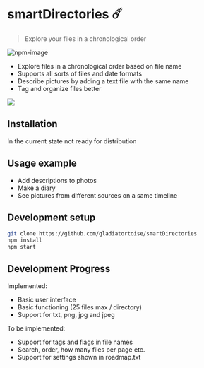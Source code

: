 # smartDirectories ☄️
> Explore your files in a chronological order

![npm-image]

- Explore files in a chronological order based on file name
- Supports all sorts of files and date formats
- Describe pictures by adding a text file with the same name
- Tag and organize files better

![](https://i.imgur.com/kArsAlg.png)

## Installation

In the current state not ready for distribution

## Usage example

- Add descriptions to photos
- Make a diary
- See pictures from different sources on a same timeline


## Development setup

```sh
git clone https://github.com/gladiatortoise/smartDirectories
npm install
npm start
```

## Development Progress

Implemented:
- Basic user interface
- Basic functioning (25 files max / directory)
- Support for txt, png, jpg and jpeg

To be implemented:
- Support for tags and flags in file names
- Search, order, how many files per page etc.
- Support for settings shown in roadmap.txt

<!-- Markdown link & img dfn's -->
[npm-image]: https://img.shields.io/npm/v/datadog-metrics.svg?style=flat-square